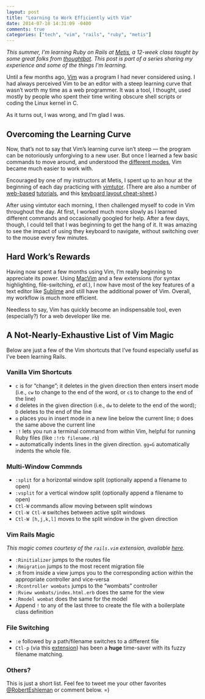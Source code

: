 ```yaml
---
layout: post
title: "Learning to Work Efficiently with Vim"
date: 2014-07-18 14:31:09 -0400
comments: true
categories: ["tech", "vim", "rails", "ruby", "metis"]
---
```


*This summer, I'm learning Ruby on Rails at [Metis](http://www.thisismetis.com), a 12-week class taught by some great folks from [thoughtbot](http://www.thoughtbot.com). This post is part of a series sharing my experience and some of the things I'm learning.*

Until a few months ago, [Vim](http://en.wikipedia.org/wiki/Vim_%28text_editor%29) was a program I had never considered using. I had always perceived Vim to be an editor with a steep learning curve that wasn’t worth my time as a web programmer. It was a tool, I thought, used mostly by people who spent their time writing obscure shell scripts or coding the Linux kernel in C.

As it turns out, I was wrong, and I’m glad I was.

<!-- More -->

## Overcoming the Learning Curve

Now, that’s not to say that Vim’s learning curve isn’t steep — the program can be notoriously unforgiving to a new user. But once I learned a few basic commands to move around, and understood the [different modes](http://vimdoc.sourceforge.net/htmldoc/intro.html#vim-modes-intro), Vim became much easier to work with.

Encouraged by one of my instructors at Metis, I spent up to an hour at the beginning of each day practicing with [vimtutor](http://linuxcommand.org/man_pages/vimtutor1.html). (There are also a number of [web-based](http://vim-adventures.com/) [tutorials](http://www.openvim.com/tutorial.html), and this [keyboard layout cheat-sheet](http://www.viemu.com/vi-vim-cheat-sheet.gif).)

After using vimtutor each morning, I then challenged myself to code in Vim throughout the day. At first, I worked much more slowly as I learned different commands and occasionally googled for help. After a few days, though, I could tell that I was beginning to get the hang of it. It was amazing to see the impact of using they keyboard to navigate, without switching over to the mouse every few minutes.

## Hard Work’s Rewards

Having now spent a few months using Vim, I’m really beginning to appreciate its power. Using [MacVim](https://code.google.com/p/macvim/) and a few extensions (for syntax highlighting, file-switching, *et al.*), I now have most of the key features of a text editor like [Sublime](http://www.sublimetext.com/) and still have the additional power of Vim. Overall, my workflow is much more efficient.

Needless to say, Vim has quickly become an indispensable tool, even (especially?) for a web developer like me.

## A Not-Nearly-Exhaustive List of Vim Magic

Below are just a few of the Vim shortcuts that I’ve found especially useful as I’ve been learning Rails.

### Vanilla Vim Shortcuts

* `c` is for “change”; it deletes in the given direction then enters insert mode (i.e., `cw` to change to the end of the word, or `c$` to change to the end of the line)
* `d` deletes in the given direction (i.e., `dw` to delete to the end of the word); `D` deletes to the end of the line
* `o` places you in insert mode in a new line below the current line; `O` does the same above the current line
* `:!` lets you run a terminal command from within Vim, helpful for running Ruby files (like `:!rb filename.rb`)
* `=` automatically indents lines in the given direction. `gg=G` automatically indents the whole file.

### Multi-Window Commnds

* `:split` for a horizontal window split (optionally append a filename to open)
* `:vsplit` for a vertical window split (optionally append a filename to open)
* `Ctl-W` commands allow moving between split windows
* `Ctl-W Ctl-W` switches between active split windows
* `Ctl-W [h,j,k,l]` moves to the split window in the given direction

### Vim Rails Magic

*This magic comes courtesy of the `rails.vim` extension, available [here](https://github.com/tpope/vim-rails).*

* `:Rinitializer` jumps to the routes file
* `:Rmigration` jumps to the most recent migration file
* `:R` from inside a view jumps you to the corresponding action within the appropriate controller and vice-versa
* `:Rcontroller wombats` jumps to the “wombats” controller
* `:Rview wombats/index.html.erb` does the same for the view
* `:Rmodel wombat` does the same for the model
* Append `!` to any of the last three to create the file with a boilerplate class definition

### File Switching

* `:e` followed by a path/filename switches to a different file
* `Ctl-p` (via this [extension](https://github.com/kien/ctrlp.vim)) has been a **huge** time-saver with its fuzzy filename matching.

### Others?

This is just a short list. Feel fee to tweet me your other favorites [@RobertEshleman](https://twitter.com/RobertEshleman) or comment below. =)
